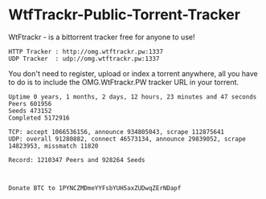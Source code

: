 # WtfTrackr-Public-Torrent-Tracker

WtFtrackr - is a bittorrent tracker free for anyone to use!

```
HTTP Tracker : http://omg.wtftrackr.pw:1337  
UDP Tracker  : udp://omg.wtftrackr.pw:1337
```

You don't need to register, upload or index a torrent anywhere, all you have to do is to include the OMG.WtFtrackr.PW tracker URL in your torrent.
```
Uptime 0 years, 1 months, 2 days, 12 hours, 23 minutes and 47 seconds
Peers 601956
Seeds 473152
Completed 5172916

TCP: accept 1066536156, announce 934805043, scrape 112875641
UDP: overall 91280882, connect 46573134, announce 29839052, scrape 14823953, missmatch 11820

Record: 1210347 Peers and 928264 Seeds



Donate BTC to 1PYNCZMDmeYYFsbYUH5axZUDwqZErNDapf
```
